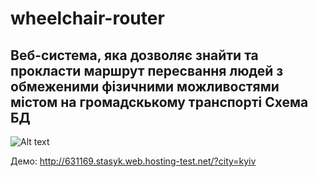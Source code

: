 # wheelchair-router
Веб-система, яка дозволяє знайти та прокласти маршрут пересвання людей з обмеженими фізичними можливостями містом на громадскькому транспорті
Схема БД
-------------
![Alt text](http://5.firepic.org/5/images/2015-07/13/t1iu58tr52a3.png "Схема БД")

Демо: http://631169.stasyk.web.hosting-test.net/?city=kyiv
